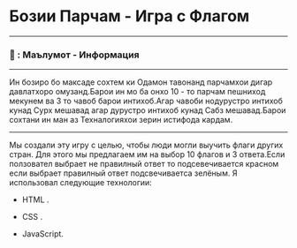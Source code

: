 
# Бозии Парчам - Игра с Флагом

---

### 📝 :  Маълумот - Информация
---
Ин бозиро бо максаде сохтем ки Одамон тавонанд парчамхои дигар давлатхоро омузанд.Барои ин мо ба онхо 10  - то парчам пешниход мекунем ва  3 то чавоб барои интихоб.Агар чавоби нодурустро интихоб кунад  Сурх мешавад агар дурустро интихоб кунад Сабз мешавад.Барои сохтани ин ман аз Техналогияхои зерин истифода кардам. 

---

Мы создали эту игру с целью, чтобы люди могли выучить флаги других стран. Для этого мы предлагаем им на выбор 10 флагов и 3 ответа.Если ползовател выбрает не правилный ответ то подсевечивается красном если выбрает правилный ответ подсвечиваетса зелёным. Я использовал следующие технологии:




- HTML .

- CSS .

- JavaScript.
